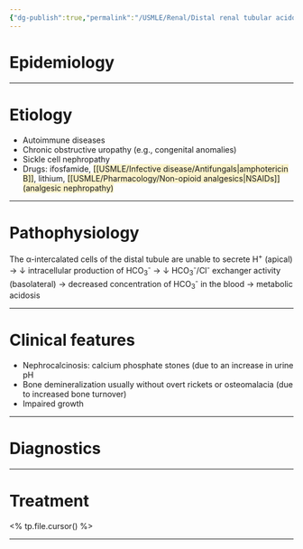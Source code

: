 ```yaml
---
{"dg-publish":true,"permalink":"/USMLE/Renal/Distal renal tubular acidosis (type 1)/"}
---
```


# Epidemiology


---
# Etiology
- Autoimmune diseases
- Chronic obstructive uropathy (e.g., congenital anomalies)
- Sickle cell nephropathy
- Drugs: ifosfamide, <span style="background:rgba(240, 200, 0, 0.2)">[[USMLE/Infective disease/Antifungals\|amphotericin B]]</span>, lithium, <span style="background:rgba(240, 200, 0, 0.2)">[[USMLE/Pharmacology/Non-opioid analgesics\|NSAIDs]] (analgesic nephropathy)</span>

---
# Pathophysiology
The α-intercalated cells of the distal tubule are unable to secrete H<sup>+</sup> (apical) → ↓ intracellular production of HCO<sub>3</sub><sup>-</sup>  → ↓ HCO<sub>3</sub><sup>-</sup>/Cl<sup>-</sup> exchanger activity (basolateral) → decreased concentration of HCO<sub>3</sub><sup>-</sup> in the blood → metabolic acidosis

---
# Clinical features
- Nephrocalcinosis: calcium phosphate stones (due to an increase in urine pH
- Bone demineralization usually without overt rickets or osteomalacia (due to increased bone turnover)
- Impaired growth

---
# Diagnostics


---
# Treatment
<% tp.file.cursor() %>

---

